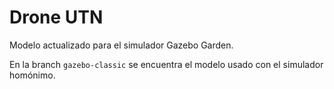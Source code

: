# Drone UTN

Modelo actualizado para el simulador Gazebo Garden.

En la branch `gazebo-classic` se encuentra el modelo usado con el simulador homónimo.
